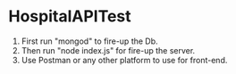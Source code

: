# HospitalAPITest

1. First run "mongod" to fire-up the Db.
2. Then run "node index.js" for fire-up the server.
3. Use Postman or any other platform to use for front-end.
